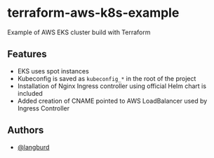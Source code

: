
# terraform-aws-k8s-example

Example of AWS EKS cluster build with Terraform



## Features

- EKS uses spot instances
- Kubeconfig is saved as `kubeconfig_*` in the root of the project
- Installation of Nginx Ingress controller using official Helm chart is included
- Added creation of CNAME pointed to AWS LoadBalancer used by Ingress Controller
  
## Authors

- [@langburd](https://www.github.com/langburd)

  
